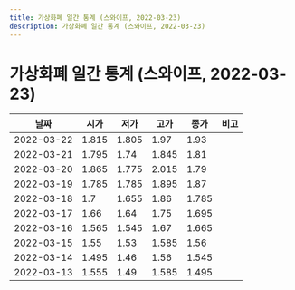 ```yaml
---
title: 가상화폐 일간 통계 (스와이프, 2022-03-23)
description: 가상화폐 일간 통계 (스와이프, 2022-03-23)
---
```



가상화폐 일간 통계 (스와이프, 2022-03-23)
===

|날짜|시가|저가|고가|종가|비고|
|--|--|--|--|--|--|
|2022-03-22|1.815|1.805|1.97|1.93|    |
|2022-03-21|1.795|1.74|1.845|1.81|    |
|2022-03-20|1.865|1.775|2.015|1.79|    |
|2022-03-19|1.785|1.785|1.895|1.87|    |
|2022-03-18|1.7|1.655|1.86|1.785|    |
|2022-03-17|1.66|1.64|1.75|1.695|    |
|2022-03-16|1.565|1.545|1.67|1.665|    |
|2022-03-15|1.55|1.53|1.585|1.56|    |
|2022-03-14|1.495|1.46|1.56|1.545|    |
|2022-03-13|1.555|1.49|1.585|1.495|    |
